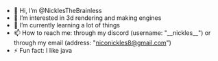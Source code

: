 - 👋 Hi, I’m @NicklesTheBrainless
- 👀 I’m interested in 3d rendering and making engines
- 🌱 I’m currently learning a lot of things
- 📫 How to reach me: through my discord (username: "\_\_nickles\_\_") or through my email (address: "niconickles8@gmail.com")
- ⚡ Fun fact: I like java
